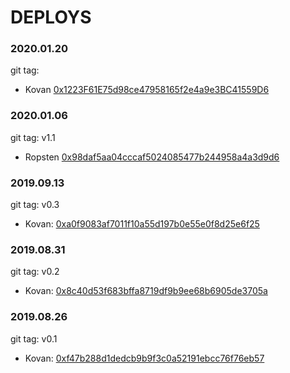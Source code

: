 # DEPLOYS

### 2020.01.20
git tag:
* Kovan [0x1223F61E75d98ce47958165f2e4a9e3BC41559D6](https://kovan.etherscan.io/address/0x1223F61E75d98ce47958165f2e4a9e3BC41559D6)

### 2020.01.06
git tag: v1.1
* Ropsten [0x98daf5aa04cccaf5024085477b244958a4a3d9d6](https://ropsten.etherscan.io/address/0x98daf5aa04cccaf5024085477b244958a4a3d9d6)

### 2019.09.13
git tag: v0.3
* Kovan: [0xa0f9083af7011f10a55d197b0e55e0f8d25e6f25](https://kovan.etherscan.io/address/0xa0f9083af7011f10a55d197b0e55e0f8d25e6f25)

### 2019.08.31
git tag: v0.2
* Kovan: [0x8c40d53f683bffa8719df9b9ee68b6905de3705a](https://kovan.etherscan.io/address/0x8c40d53f683bffa8719df9b9ee68b6905de3705a)

### 2019.08.26
git tag: v0.1
* Kovan: [0xf47b288d1dedcb9b9f3c0a52191ebcc76f76eb57](https://kovan.etherscan.io/address/0xf47b288d1dedcb9b9f3c0a52191ebcc76f76eb57)
